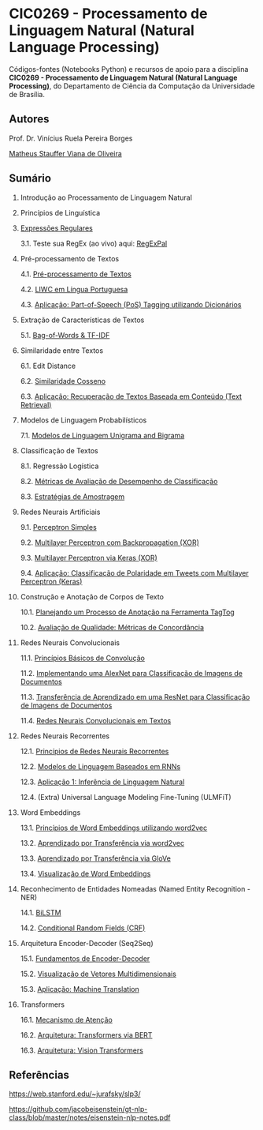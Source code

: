 # CIC0269 - Processamento de Linguagem Natural (Natural Language Processing)

Códigos-fontes (Notebooks Python) e recursos de apoio para a disciplina **CIC0269 - Processamento de Linguagem Natural (Natural Language Processing)**, do Departamento de Ciência da Computação da Universidade de Brasília. 

## Autores

Prof. Dr. Vinícius Ruela Pereira Borges

[Matheus Stauffer Viana de Oliveira](https://github.com/mstauffer)

## Sumário

1. Introdução ao Processamento de Linguagem Natural

2. Princípios de Linguística

3. [Expressões Regulares](lectures/cap03_regex.ipynb)

   3.1. Teste sua RegEx (ao vivo) aqui: [RegExPal](https://www.regexpal.com/)

4. Pré-processamento de Textos

   4.1. [Pré-processamento de Textos](lectures/cap04_text_preprocessing.ipynb)
   
   4.2. [LIWC em Língua Portuguesa](resources/LIWC2007_Portugues_win.dic)
   
   4.3. [Aplicação: Part-of-Speech (PoS) Tagging utilizando Dicionários](lectures/pos_tagging.ipynb)

5. Extração de Características de Textos

   5.1. [Bag-of-Words & TF-IDF](lectures/cap05_1_extracao_caracteristicas.ipynb)

6. Similaridade entre Textos

   6.1. Edit Distance <!--[Edit Distance](lectures/cap06_1_edit_distance.ipynb)-->

   6.2. [Similaridade Cosseno](lectures/cap06_2_cosine_similarity.ipynb)
   
   6.3. [Aplicação: Recuperação de Textos Baseada em Conteúdo (Text Retrieval)](lectures/information_retrieval_reuters.ipynb)

7. Modelos de Linguagem Probabilísticos

   7.1. [Modelos de Linguagem Unigrama and Bigrama](lectures/cap07_1_probabilistic_language_models.ipynb)
   
8. Classificação de Textos

   8.1. Regressão Logística <!-- [](lectures/cap08_1_regressao_logistica.ipynb) -->
   
   8.2. [Métricas de Avaliação de Desempenho de Classificação](lectures/cap08_2_metricas_avaliacao_desempenho.ipynb)

   8.3. [Estratégias de Amostragem](lectures/cap08_3_estrategias_amostragem.ipynb)
   

9. Redes Neurais Artificiais

   9.1. [Perceptron Simples](lectures/cap09_1_perceptron_simples.ipynb)
   
   9.2. [Multilayer Perceptron com Backpropagation (XOR)](lectures/cap09_2_multilayer_perceptron_backpropagation.ipynb)
   
   9.3. [Multilayer Perceptron via Keras (XOR)](lectures/cap09_3_multilayer_perceptron_keras.ipynb)
   
   9.4. [Aplicação: Classificação de Polaridade em Tweets com Multilayer Perceptron (Keras)](lectures/cap09_4_sentiment_analysis_dnn.ipynb)


10. Construção e Anotação de Corpos de Texto
 
    10.1. [Planejando um Processo de Anotação na Ferramenta TagTog](lectures/cap10_1_processo_anotacao.ipynb)
    
    10.2. [Avaliação de Qualidade: Métricas de Concordância](lectures/cap10_2_metricas_concordancia.ipynb)


11. Redes Neurais Convolucionais
 
    11.1. [Princípios Básicos de Convolução](lectures/cap11_1_basics_convolution.ipynb)
 
    11.2. [Implementando uma AlexNet para Classificação de Imagens de Documentos](lectures/cap11_2_cnn_alexnet.ipynb)
    
    11.3. [Transferência de Aprendizado em uma ResNet para Classificação de Imagens de Documentos](lectures/cap11_3_transfer_learning.ipynb)
    
    11.4. [Redes Neurais Convolucionais em Textos](lectures/cap11_4_cnn_text.ipynb)


12. Redes Neurais Recorrentes
 
    12.1. [Princípios de Redes Neurais Recorrentes](lectures/cap12_1_rnn.ipynb)

    12.2. [Modelos de Linguagem Baseados em RNNs](lectures/cap12_2_lang_models_rnn.ipynb)
    
    12.3. [Aplicação 1: Inferência de Linguagem Natural](lectures/natural_language_inference.ipynb)
    
    12.4. (Extra) Universal Language Modeling Fine-Tuning (ULMFiT)
    

13. Word Embeddings

    13.1. [Princípios de Word Embeddings utilizando word2vec](lectures/cap13_1_embeddings_principles.ipynb)

    13.2. [Aprendizado por Transferência via word2vec](lectures/cap13_2_embeddings_word2vec.ipynb)
          
    13.3. [Aprendizado por Transferência via GloVe](lectures/cap13_3_embeddings_glove.ipynb)
    
    13.4. [Visualização de Word Embeddings](lectures/cap13_4_visualization_word_embeddings.ipynb)


14. Reconhecimento de Entidades Nomeadas (Named Entity Recognition - NER)

    14.1. [BiLSTM](lectures/aula_named_entity_recognition.ipynb)

    14.2. [Conditional Random Fields (CRF)](lectures/aula_named_entity_recognition_crf.ipynb)


15. Arquitetura Encoder-Decoder (Seq2Seq)

    15.1. [Fundamentos de Encoder-Decoder](lectures/cap15_1_encoder_decoder.ipynb)
    
    15.2. [Visualização de Vetores Multidimensionais](lectures/cap15_2_vector_visualization.ipynb)

    15.3. [Aplicação: Machine Translation](lectures/cap15_3_seq2seq_machine_translation.ipynb)
    

16. Transformers

    16.1. [Mecanismo de Atenção](lectures/cap15_1_attention_mechanism.ipynb)

    16.2. [Arquitetura: Transformers via BERT](lectures/cap15_2_transformers_bert.ipynb)
    
    16.3. [Arquitetura: Vision Transformers](lectures/cap15_3_vision_transformers.ipynb)
          

## Referências

https://web.stanford.edu/~jurafsky/slp3/

https://github.com/jacobeisenstein/gt-nlp-class/blob/master/notes/eisenstein-nlp-notes.pdf


